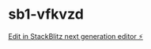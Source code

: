 # sb1-vfkvzd

[Edit in StackBlitz next generation editor ⚡️](https://stackblitz.com/~/github.com/matmed123/sb1-vfkvzd)